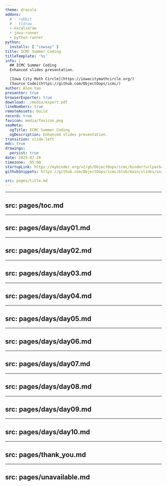 ```yaml
---
theme: dracula
addons:
  # - rabbit
  # - tldraw
  - excalidraw
  - java-runner
  - python-runner
python:
  installs: [ "cowsay" ]
title: ICMC Summer Coding
titleTemplate: '%s'
info: |
  ## ICMC Summer Coding
  Enhanced slides presentation.

  [Iowa City Math Circle](https://iowacitymathcircle.org/)  
  [Source Code](https://github.com/ObjectOops/icmc/)
author: Alex Yao
presenter: true
browserExporter: true
download: ./media/export.pdf
lineNumbers: true
remoteAssets: build
record: true
favicon: media/favicon.png
seoMeta:
  ogTitle: ICMC Summer Coding
  ogDescription: Enhanced slides presentation.
transition: slide-left
mdc: true
drawings:
  persist: true
date: 2025-07-28
timezone: -05:00
startupLink: https://mybinder.org/v2/gh/ObjectOops/icmc/binder?urlpath=vscode
githubSnippets: https://github.com/ObjectOops/icmc/blob/main/slides/snippets

src: pages/title.md
---
```


---
src: pages/toc.md
---

---
src: pages/days/day01.md
---

---
src: pages/days/day02.md
---

---
src: pages/days/day03.md
---

---
src: pages/days/day04.md
---

---
src: pages/days/day05.md
---

---
src: pages/days/day06.md
---

---
src: pages/days/day07.md
---

---
src: pages/days/day08.md
---

---
src: pages/days/day09.md
---

---
src: pages/days/day10.md
---

---
src: pages/thank_you.md
---

---
src: pages/unavailable.md
---
